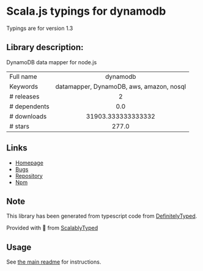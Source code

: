 
# Scala.js typings for dynamodb

Typings are for version 1.3

## Library description:
DynamoDB data mapper for node.js

|                    |                 |
| ------------------ | :-------------: |
| Full name          | dynamodb |
| Keywords           | datamapper, DynamoDB, aws, amazon, nosql |
| # releases         | 2 |
| # dependents       | 0.0 |
| # downloads        | 31903.333333333332 |
| # stars            | 277.0 |

## Links
- [Homepage](https://github.com/baseprime/dynamodb#readme)
- [Bugs](https://github.com/baseprime/dynamodb/issues)
- [Repository](https://github.com/baseprime/dynamodb)
- [Npm](https://www.npmjs.com/package/dynamodb)
    


## Note
This library has been generated from typescript code from [DefinitelyTyped](https://definitelytyped.org).

Provided with :purple_heart: from [ScalablyTyped](https://github.com/oyvindberg/ScalablyTyped)

## Usage
See [the main readme](../../readme.md) for instructions.


